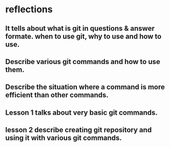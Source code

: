 # reflections
It tells about what is git in questions & answer formate. when to use git, why to use and how to use.
---------------------------------------------------------
Describe various git commands and how to use them.
---------------------------------------------------------
Describe the situation where a command is more efficient than other commands.
---------------------------------------------------------
Lesson 1 talks about very basic git commands.
---------------------------------------------------------
lesson 2 describe creating git repository and using it with various git commands.
---------------------------------------------------------
